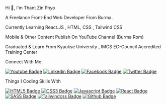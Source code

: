Hi 👋, I'm Thant Zin Phyo


A Freelance Front-End Web Developer From Burma.

Currently Learning React.JS , HTML, CSS , Tailwind CSS

Mobile & Other Content Publish On YouTube Channel (Burma Rom)

Graduated & Learn From Kyaukse University , IMCS EC-Council Accredited Training Center



 Connect With Me:
 

 [![Youtube Badge](https://img.shields.io/badge/YouTube-FF0000?style=for-the-badge&logo=youtube&logoColor=white)](https://www.youtube.com/@burmarom/featured)
 [![Linkedin Badge](https://img.shields.io/badge/Linkedin-E4405F?style=for-the-badge&logo=linkedin&logoColor=white)](https://www.linkedin.com/in/thantzinphyo11/) 
 [![Facebook Badge](https://img.shields.io/badge/Facebook-1877F2?style=for-the-badge&logo=facebook&logoColor=white)](https://www.facebook.com/thantzin.phyo.18) 
 [![Twitter Badge](https://img.shields.io/badge/Twitter-0077B5?style=for-the-badge&logo=twitter&logoColor=white)](https://twitter.com/ThantZinPhyoBR) 
 

 Things I Coding Skills With
 
 
 [![HTML5 Badge](https://img.shields.io/badge/HTML5-E34F26?style=for-the-badge&logo=html5&logoColor=white)](#)  [![CSS3 Badge](https://img.shields.io/badge/CSS3-1572B6?style=for-the-badge&logo=css3&logoColor=white)](#) [![Javascript Badge](https://img.shields.io/badge/-Javascript-F0DB4F?style=for-the-badge&labelColor=black&logo=javascript&logoColor=F0DB4F)](#)  [![React Badge](https://img.shields.io/badge/-React.Js-61DBFB?style=for-the-badge&labelColor=black&logo=react&logoColor=61DBFB)](#)  [![SASS Badge](https://img.shields.io/badge/Sass-CC6699?style=for-the-badge&logo=sass&logoColor=white)](#)  [![Tailwindcss Badge](https://img.shields.io/badge/Tailwindcss-563D7C?style=for-the-badge&logo=tailwindcss&logoColor=white)](#)  [![Github Badge](https://img.shields.io/badge/Github-F05032?style=for-the-badge&logo=github&logoColor=white)](#)
